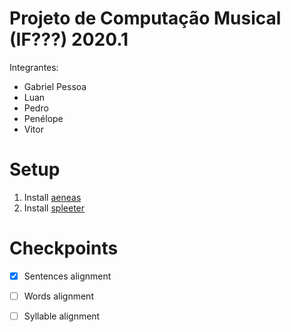 # Projeto de Computação Musical (IF???) 2020.1

Integrantes:
- Gabriel Pessoa
- Luan
- Pedro
- Penélope
- Vitor

# Setup
1. Install [aeneas](https://github.com/readbeyond/aeneas/blob/master/wiki/INSTALL.md#all-in-one-installer-1)
2. Install [spleeter](https://github.com/deezer/spleeter)

# Checkpoints
- [x] Sentences alignment
- [ ] Words alignment
- [ ] Syllable alignment

